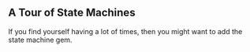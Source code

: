 ## A Tour of State Machines

If you find yourself having a lot of times, then you might want to add the state machine gem.